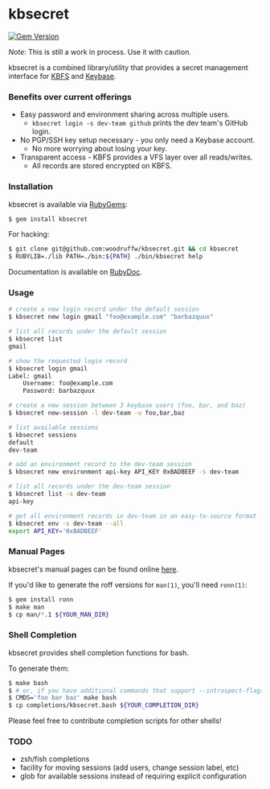 kbsecret
========

[![Gem Version](https://badge.fury.io/rb/kbsecret.svg)](https://badge.fury.io/rb/kbsecret)

*Note*: This is still a work in process. Use it with caution.

kbsecret is a combined library/utility that provides a secret management
interface for [KBFS](https://keybase.io/docs/kbfs) and
[Keybase](https://keybase.io/).

### Benefits over current offerings

* Easy password and environment sharing across multiple users.
  - `kbsecret login -s dev-team github` prints the dev team's GitHub login.
* No PGP/SSH key setup necessary - you only need a Keybase account.
  - No more worrying about losing your key.
* Transparent access - KBFS provides a VFS layer over all reads/writes.
  - All records are stored encrypted on KBFS.

### Installation

kbsecret is available via [RubyGems](https://rubygems.org/gems/kbsecret):

```bash
$ gem install kbsecret
```

For hacking:

```bash
$ git clone git@github.com:woodruffw/kbsecret.git && cd kbsecret
$ RUBYLIB=./lib PATH=./bin:${PATH} ./bin/kbsecret help
```

Documentation is available on [RubyDoc](http://www.rubydoc.info/gems/kbsecret/).

### Usage

```bash
# create a new login record under the default session
$ kbsecret new login gmail "foo@example.com" "barbazquux"

# list all records under the default session
$ kbsecret list
gmail

# show the requested login record
$ kbsecret login gmail
Label: gmail
	Username: foo@example.com
	Password: barbazquux

# create a new session between 3 keybase users (foo, bar, and baz)
$ kbsecret new-session -l dev-team -u foo,bar,baz

# list available sessions
$ kbsecret sessions
default
dev-team

# add an environment record to the dev-team session
$ kbsecret new environment api-key API_KEY 0xBADBEEF -s dev-team

# list all records under the dev-team session
$ kbsecret list -s dev-team
api-key

# get all environment records in dev-team in an easy-to-source format
$ kbsecret env -s dev-team --all
export API_KEY='0xBADBEEF'
```

### Manual Pages

kbsecret's manual pages can be found online
[here](https://yossarian.net/docs/kbsecret-man/kbsecret.1).

If you'd like to generate the roff versions for `man(1)`, you'll need `ronn(1)`:

```bash
$ gem install ronn
$ make man
$ cp man/*.1 ${YOUR_MAN_DIR}
```

### Shell Completion

kbsecret provides shell completion functions for bash.

To generate them:

```bash
$ make bash
$ # or, if you have additional commands that support --introspect-flags:
$ CMDS='foo bar baz' make bash
$ cp completions/kbsecret.bash ${YOUR_COMPLETION_DIR}
```

Please feel free to contribute completion scripts for other shells!

### TODO

* zsh/fish completions
* facility for moving sessions (add users, change session label, etc)
* glob for available sessions instead of requiring explicit configuration
